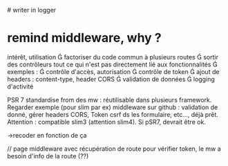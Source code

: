 # writer in logger

# remind middleware, why ?
intérêt, utilisation
 factoriser du code commun à plusieurs routes
 sortir des contrôleurs tout ce qui n'est pas
directement lié aux fonctionnalités
 exemples :
 contrôle d'accès, autorisation
 contrôle de token
 ajout de headers : content-type, header CORS
 validation de données
 logging d'activité

PSR 7 standardise from des mw : réutilisable dans plusieurs framework.
Regarder exemple (pour slim par ex) middleware sur github : validation de donné, gérer headers CORS, Token csrf ds les formulaire, etc..., déjà prêt. Attention : compatible slim3 (attention slim4). Si pSR7, devrait être ok.

->recoder en fonction de ça

// page middleware avec récupération de route
pour vérifier token, le mw a besoin d'info de la route (??)
